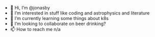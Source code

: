 - 👋 Hi, I’m @jonasby
- 👀 I’m interested in stuff like coding and astrophysics and literature
- 🌱 I’m currently learning some things about k8s
- 💞️ I’m looking to collaborate on beer drinking?
- 📫 How to reach me n/a

<!---
jonasby/jonasby is a ✨ special ✨ repository because its `README.md` (this file) appears on your GitHub profile.
You can click the Preview link to take a look at your changes.
--->
